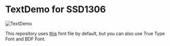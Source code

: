 # TextDemo for SSD1306

![TextDemo](https://user-images.githubusercontent.com/6020549/165234668-eee65290-c5d3-4ca4-aa51-3c8225ead910.JPG)

This repository uses [this](https://github.com/dhepper/font8x8) font file by default, but you can also use True Type Font and BDF Font.

